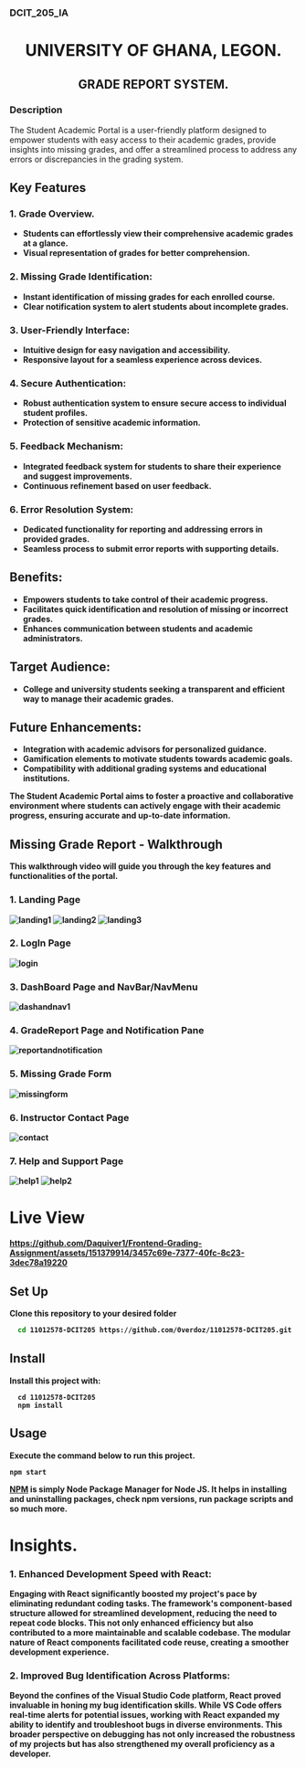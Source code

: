 ### DCIT_205_IA


# <div align="center">UNIVERSITY OF GHANA, LEGON.</div>
## <div align="center"><p>GRADE REPORT SYSTEM.</p></div>


### Description
The Student Academic Portal is a user-friendly platform designed to empower students with easy access to their academic grades, provide insights into missing grades, and offer a streamlined process to address any errors or discrepancies in the grading system.
<b>
<b>
## Key Features
### 1. Grade Overview.
- Students can effortlessly view their comprehensive academic grades at a glance.
- Visual representation of grades for better comprehension.

### 2. Missing Grade Identification:
- Instant identification of missing grades for each enrolled course.
- Clear notification system to alert students about incomplete grades.

### 3. User-Friendly Interface:
- Intuitive design for easy navigation and accessibility.
- Responsive layout for a seamless experience across devices.

### 4. Secure Authentication:
- Robust authentication system to ensure secure access to individual student profiles.
- Protection of sensitive academic information.

### 5. Feedback Mechanism:
- Integrated feedback system for students to share their experience and suggest improvements.
- Continuous refinement based on user feedback.

### 6. Error Resolution System:
- Dedicated functionality for reporting and addressing errors in provided grades.
- Seamless process to submit error reports with supporting details.



## Benefits:
- Empowers students to take control of their academic progress.
- Facilitates quick identification and resolution of missing or incorrect grades.
- Enhances communication between students and academic administrators.
  

## Target Audience:
- College and university students seeking a transparent and efficient way to manage their academic grades.


## Future Enhancements:
- Integration with academic advisors for personalized guidance.
- Gamification elements to motivate students towards academic goals.
- Compatibility with additional grading systems and educational institutions.



The Student Academic Portal aims to foster a proactive and collaborative environment where students can actively engage with their academic progress, ensuring accurate and up-to-date information.


## Missing Grade Report - Walkthrough
This walkthrough video will guide you through the key features and functionalities of the portal.

### 1. Landing Page
![landing1](https://github.com/Daquiver1/Frontend-Grading-Assignment/assets/151379914/9b13cb98-f1c8-445b-8537-f939e71944b2)
![landing2](https://github.com/Daquiver1/Frontend-Grading-Assignment/assets/151379914/3c1a8a58-855d-42bf-9213-98ff259f7267)
![landing3](https://github.com/Daquiver1/Frontend-Grading-Assignment/assets/151379914/5758b86b-fb8c-460c-9900-9d19c44998fa)

### 2. LogIn Page
![login](https://github.com/Daquiver1/Frontend-Grading-Assignment/assets/151379914/19b332ab-57bf-4674-b553-86a72340ba87)

### 3. DashBoard Page and NavBar/NavMenu
![dashandnav1](https://github.com/Daquiver1/Frontend-Grading-Assignment/assets/151379914/d603d010-3a00-4486-bc79-10d07d4c078c)

### 4. GradeReport Page and Notification Pane
![reportandnotification](https://github.com/Daquiver1/Frontend-Grading-Assignment/assets/151379914/852545e0-3240-428a-b456-4ab6508f0f16)

### 5. Missing Grade Form
![missingform](https://github.com/Daquiver1/Frontend-Grading-Assignment/assets/151379914/1698893c-46d8-4800-9339-307eeadbc478)

### 6. Instructor Contact Page
![contact](https://github.com/Daquiver1/Frontend-Grading-Assignment/assets/151379914/3f46a1e6-07fd-4b4f-b1bc-29556ec4f6dc)

### 7. Help and Support Page
![help1](https://github.com/Daquiver1/Frontend-Grading-Assignment/assets/151379914/6a76e518-1dcb-47a0-b7e5-adf813cbb992)
![help2](https://github.com/Daquiver1/Frontend-Grading-Assignment/assets/151379914/f541a630-a6a5-4c61-ad61-47255a974f8c)


# Live View
https://github.com/Daquiver1/Frontend-Grading-Assignment/assets/151379914/3457c69e-7377-40fc-8c23-3dec78a19220

## Set Up
Clone this repository to your desired folder
 ```sh
   cd 11012578-DCIT205 https://github.com/0verdoz/11012578-DCIT205.git

  ```
  ## Install
  Install this project with:
  ```
    cd 11012578-DCIT205
    npm install

  ```
  ## Usage
  Execute the command below to run this project.
  ```
  npm start
  ```
  <b><u>NPM</u></b> is simply <b>Node Package Manager</b> for <b>Node JS.</b>
  It helps in installing and uninstalling packages, check npm versions, run package scripts and 
  so much more.


# Insights.
### 1. Enhanced Development Speed with React:
Engaging with React significantly boosted my project's pace by eliminating redundant coding tasks. The framework's component-based structure allowed for streamlined development, reducing the need to repeat code blocks. This not only enhanced efficiency but also contributed to a more maintainable and scalable codebase. The modular nature of React components facilitated code reuse, creating a smoother development experience.


### 2. Improved Bug Identification Across Platforms:
Beyond the confines of the Visual Studio Code platform, React proved invaluable in honing my bug identification skills. While VS Code offers real-time alerts for potential issues, working with React expanded my ability to identify and troubleshoot bugs in diverse environments. This broader perspective on debugging has not only increased the robustness of my projects but has also strengthened my overall proficiency as a developer.

